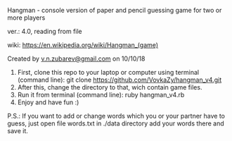 Hangman - console version of paper and pencil guessing game for two or more players

ver.: 4.0, reading from file

wiki: https://en.wikipedia.org/wiki/Hangman_(game)

Created by v.n.zubarev@gmail.com on 10/10/18


1. First, clone this repo to your laptop or computer using terminal (command line): git clone https://github.com/VovkaZy/hangman_v4.git
2. After this, change the directory to that, wich contain game files.
3. Run it from terminal (command line): ruby hangman_v4.rb
4. Enjoy and have fun :)

P.S.: If you want to add or change words which you or your partner have to guess, just open file words.txt in ./data directory add your words there and save it.
